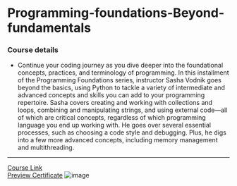 # Programming-foundations-Beyond-fundamentals
### Course details
- Continue your coding journey as you dive deeper into the foundational concepts, practices, and terminology of programming. In this installment of the Programming Foundations series, instructor Sasha Vodnik goes beyond the basics, using Python to tackle a variety of intermediate and advanced concepts and skills you can add to your programming repertoire. Sasha covers creating and working with collections and loops, combining and manipulating strings, and using external code—all of which are critical concepts, regardless of which programming language you end up working with. He goes over several essential processes, such as choosing a code style and debugging. Plus, he digs into a few more advanced concepts, including memory management and multithreading.
---
[Course Link](https://www.linkedin.com/learning/programming-foundations-beyond-the-fundamentals/?resume=false)
<br>[Preview Certificate](https://www.linkedin.com/learning/certificates/ab77f3ee22d34dd7a49936ee3649757412fb39e877bd5fd8015b0994c9688111)
![image](https://github.com/MucahidDeveloper/Kalbonyan-Elmarsos/assets/127043807/76b2478e-b2c4-4730-bd8f-7be0e5557a0e)
